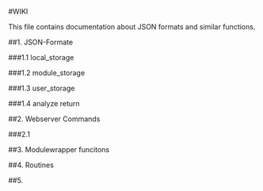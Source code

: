 #WIKI

This file contains documentation about JSON formats and similar functions.

##1. JSON-Formate

###1.1 local_storage

###1.2 module_storage

###1.3 user_storage

###1.4 analyze return

##2. Webserver Commands

###2.1 

##3. Modulewrapper funcitons

##4. Routines



##5. 
